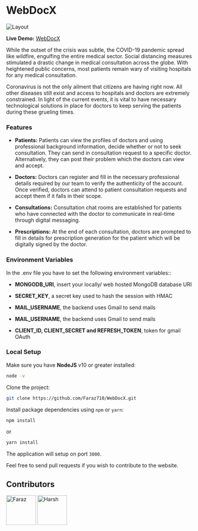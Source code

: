 # WebDocX

![Layout](https://i.ibb.co/C9mx2Vr/layout-jpg.jpg)

**Live Demo:** [WebDocX](https://web-doc-x.herokuapp.com/)

While the outset of the crisis was subtle, the COVID-19 pandemic spread like wildfire, engulfing the entire medical sector. Social distancing measures stimulated a drastic change in medical consultation across the globe. With heightened public concerns, most patients remain wary of visiting hospitals for any medical consultation. 

Coronavirus is not the only ailment that citizens are having right now. All other diseases still exist and access to hospitals and doctors are extremely constrained. In light of the current events, it is vital to have necessary technological solutions in place for doctors to keep serving the patients during these grueling  times. 

### Features

- **Patients:** Patients can view the profiles of doctors and using professional background information, decide whether or not to seek consultation. They can send in consultation request to a specific doctor. Alternatively, they can post their problem which the doctors can view and accept. 

- **Doctors:** Doctors can register and fill in the necessary professional details required by our team to verify the authenticity of the account. Once verified, doctors can attend to patient consultation requests and accept them if it falls in their scope.

- **Consultations:** Consultation chat rooms are established for patients who have connected with the doctor to communicate in real-time through digital messaging.

- **Prescriptions:** At the end of each consultation, doctors are prompted to fill in details for prescription generation for the patient which will be digitally signed by the doctor.

### Environment Variables

In the .env file you have to set the following environment variables::

- **MONGODB_URI**, insert your locally/ web hosted MongoDB database URI

- **SECRET_KEY**, a secret key used to hash the session with HMAC

- **MAIL_USERNAME**, the backend uses Gmail to send mails

- **MAIL_USERNAME**, the backend uses Gmail to send mails

- **CLIENT_ID, CLIENT_SECRET and REFRESH_TOKEN**, token for gmail OAuth

### Local Setup

Make sure you have **NodeJS** v10 or greater installed:
``` bash
node -v
```

Clone the project:
``` bash
git clone https://github.com/Faraz710/WebDocX.git
```

Install package dependencies using `npm` or `yarn`:
``` bash
npm install
```
or
``` bash
yarn install
```

The application will setup on port `3000`.

Feel free to send pull requests if you wish to contribute to the website.

## Contributors

[//]: contributor-faces

 <a href="https://github.com/Faraz710"><img src="https://avatars1.githubusercontent.com/u/64319789?s=400&v=4" title="Faraz" width="80" height="80"></a> <a href="https://github.com/harsh8461-project"><img src="https://avatars1.githubusercontent.com/u/69069039?s=400&v=4" title="Harsh" width="80" height="80"></a>
